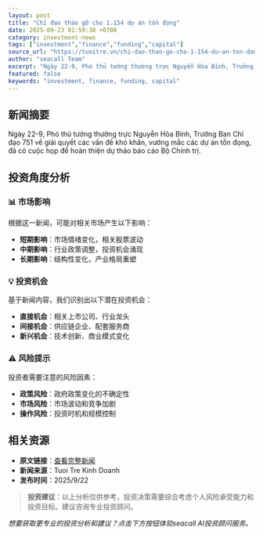 ```yaml
---
layout: post
title: "Chỉ đạo tháo gỡ cho 1.154 dự án tồn đọng"
date: 2025-09-23 01:59:38 +0700
category: investment-news
tags: ["investment","finance","funding","capital"]
source_url: "https://tuoitre.vn/chi-dao-thao-go-cho-1-154-du-an-ton-dong-20250922192258131.htm"
author: "seacall Team"
excerpt: "Ngày 22-9, Phó thủ tướng thường trực Nguyễn Hòa Bình, Trưởng Ban Chỉ đạo 751 về giải quyết các vấn đề khó khăn, vướng mắc các dự án tồn đọng, đã có cuộc họp để hoàn thiện dự thảo báo cáo Bộ Chính trị...."
featured: false
keywords: "investment, finance, funding, capital"
---
```


## 新闻摘要

Ngày 22-9, Phó thủ tướng thường trực Nguyễn Hòa Bình, Trưởng Ban Chỉ đạo 751 về giải quyết các vấn đề khó khăn, vướng mắc các dự án tồn đọng, đã có cuộc họp để hoàn thiện dự thảo báo cáo Bộ Chính trị.

## 投资角度分析

### 📊 市场影响
根据这一新闻，可能对相关市场产生以下影响：
- **短期影响**：市场情绪变化，相关股票波动
- **中期影响**：行业政策调整，投资机会涌现
- **长期影响**：结构性变化，产业格局重塑

### 💡 投资机会
基于新闻内容，我们识别出以下潜在投资机会：
- **直接机会**：相关上市公司、行业龙头
- **间接机会**：供应链企业、配套服务商
- **新兴机会**：技术创新、商业模式变化

### ⚠️ 风险提示
投资者需要注意的风险因素：
- **政策风险**：政府政策变化的不确定性
- **市场风险**：市场波动和竞争加剧
- **操作风险**：投资时机和规模控制

## 相关资源

- **原文链接**：[查看完整新闻](https://tuoitre.vn/chi-dao-thao-go-cho-1-154-du-an-ton-dong-20250922192258131.htm)
- **新闻来源**：Tuoi Tre Kinh Doanh
- **发布时间**：2025/9/22

> **投资建议**：以上分析仅供参考，投资决策需要综合考虑个人风险承受能力和投资目标。建议咨询专业投资顾问。

*想要获取更专业的投资分析和建议？点击下方按钮体验seacall AI投资顾问服务。*